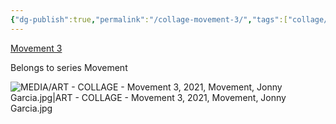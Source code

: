 ```yaml
---
{"dg-publish":true,"permalink":"/collage-movement-3/","tags":["collage/series/movement","c/skate","c/line","c/motion","c/colour-bw","collage/year-2021","c/man"],"created":"2025-08-24T14:36:28.045-04:00","updated":"2025-08-24T14:53:44.000-04:00"}
---
```



[Movement 3](https://www.instagram.com/p/CXdqjuFrNm5/?utm_source=ig_web_copy_link)

Belongs to series Movement

![MEDIA/ART - COLLAGE - Movement 3, 2021, Movement, Jonny Garcia.jpg|ART - COLLAGE - Movement 3, 2021, Movement, Jonny Garcia.jpg](/img/user/MEDIA/ART%20-%20COLLAGE%20-%20Movement%203,%202021,%20Movement,%20Jonny%20Garcia.jpg)
